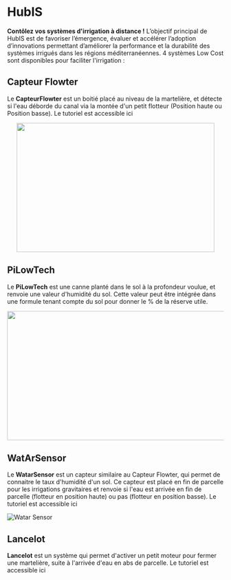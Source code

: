 # HubIS

**Contôlez vos systèmes d'irrigation à distance !** L’objectif principal de HubIS est de favoriser l’émergence, évaluer et accélérer l’adoption d’innovations permettant d’améliorer la performance et la durabilité des systèmes irrigués dans les régions méditerranéennes. 4 systèmes Low Cost sont disponibles pour faciliter l'irrigation :

## Capteur Flowter
Le **CapteurFlowter** est un boitié placé au niveau de la martelière, et détecte si l'eau déborde du canal via la montée d'un petit flotteur (Position haute ou Position basse). Le tutoriel est accessible ici

<p align="center">
  <img width="460" height="300" src="https://user-images.githubusercontent.com/24956276/171176651-7885a446-3800-4e8c-ab6d-e9c1b162edfd.png">
</p>

## PiLowTech
Le **PiLowTech** est une canne planté dans le sol à la profondeur voulue, et renvoie une valeur d'humidité du sol. Cette valeur peut être intégrée dans une formule tenant compte du sol pour donner le % de la réserve utile.

<p align="center">
  <img width="660" height="300" src="https://user-images.githubusercontent.com/24956276/171178057-83645072-a6ad-4224-a129-8c37954bd16f.png">
</p>

## WatArSensor
Le **WatarSensor** est un capteur similaire au Capteur Flowter, qui permet de connaitre le taux d'humidité d'un sol. Ce capteur est placé en fin de parcelle pour les irrigations gravitaires et renvoie si l'eau est arrivée en fin de parcelle (flotteur en position haute) ou pas (flotteur en position basse). Le tutoriel est accessible ici

![Watar Sensor](https://user-images.githubusercontent.com/24956276/171176488-8cc74e6c-c3f6-4d16-8e4a-b6d77da6c881.jpg)

## Lancelot

**Lancelot** est un système qui permet d'activer un petit moteur pour fermer une martelière, suite à l'arrivée d'eau en abs de parcelle. Le tutoriel est accessible ici
